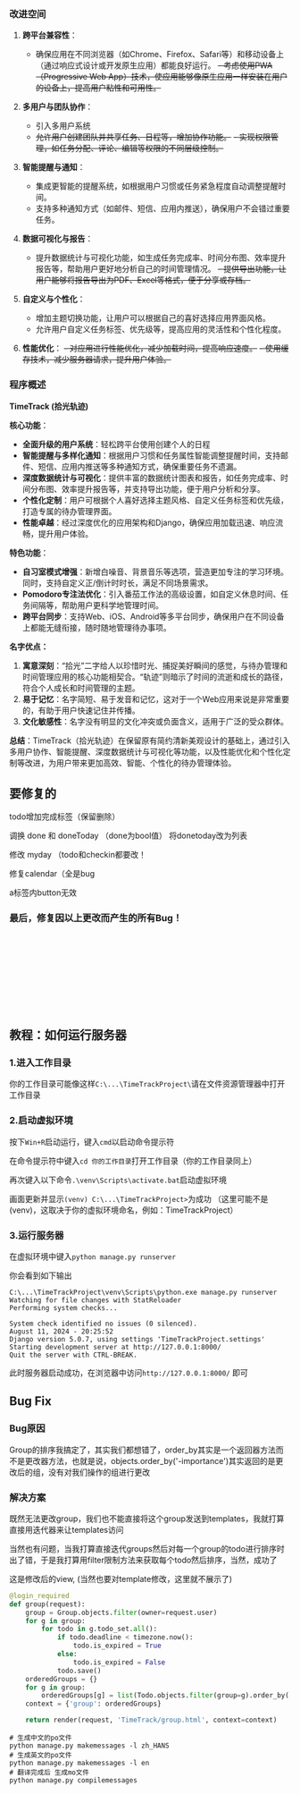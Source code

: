 ### 改进空间

1. **跨平台兼容性**：
    - 确保应用在不同浏览器（如Chrome、Firefox、Safari等）和移动设备上（通过响应式设计或开发原生应用）都能良好运行。
      ~~- 考虑使用PWA（Progressive Web App）技术，使应用能够像原生应用一样安装在用户的设备上，提高用户粘性和可用性。~~

2. **多用户与团队协作**：
    - 引入多用户系统
    - ~~允许用户创建团队并共享任务、日程等，增加协作功能。~~
      ~~- 实现权限管理，如任务分配、评论、编辑等权限的不同层级控制。~~

3. **智能提醒与通知**：
    - 集成更智能的提醒系统，如根据用户习惯或任务紧急程度自动调整提醒时间。
    - 支持多种通知方式（如邮件、短信、应用内推送），确保用户不会错过重要任务。

4. **数据可视化与报告**：
    - 提升数据统计与可视化功能，如生成任务完成率、时间分布图、效率提升报告等，帮助用户更好地分析自己的时间管理情况。
      ~~- 提供导出功能，让用户能够将报告导出为PDF、Excel等格式，便于分享或存档。~~

5. **自定义与个性化**：
    - 增加主题切换功能，让用户可以根据自己的喜好选择应用界面风格。
    - 允许用户自定义任务标签、优先级等，提高应用的灵活性和个性化程度。

6. **性能优化**：
   ~~- 对应用进行性能优化，减少加载时间，提高响应速度。~~
   ~~- 使用缓存技术，减少服务器请求，提升用户体验。~~

### 程序概述

**TimeTrack (拾光轨迹)**

**核心功能**：

- **全面升级的用户系统**：轻松跨平台使用创建个人的日程
- **智能提醒与多样化通知**：根据用户习惯和任务属性智能调整提醒时间，支持邮件、短信、应用内推送等多种通知方式，确保重要任务不遗漏。
- **深度数据统计与可视化**：提供丰富的数据统计图表和报告，如任务完成率、时间分布图、效率提升报告等，并支持导出功能，便于用户分析和分享。
- **个性化定制**：用户可根据个人喜好选择主题风格、自定义任务标签和优先级，打造专属的待办管理界面。
- **性能卓越**：经过深度优化的应用架构和Django，确保应用加载迅速、响应流畅，提升用户体验。

**特色功能**：

- **自习室模式增强**：新增白噪音、背景音乐等选项，营造更加专注的学习环境。同时，支持自定义正/倒计时时长，满足不同场景需求。
- **Pomodoro专注法优化**：引入番茄工作法的高级设置，如自定义休息时间、任务间隔等，帮助用户更科学地管理时间。
- **跨平台同步**：支持Web、iOS、Android等多平台同步，确保用户在不同设备上都能无缝衔接，随时随地管理待办事项。

**名字优点：**

1. **寓意深刻**：“拾光”二字给人以珍惜时光、捕捉美好瞬间的感觉，与待办管理和时间管理应用的核心功能相契合。“轨迹”则暗示了时间的流逝和成长的路径，符合个人成长和时间管理的主题。
2. **易于记忆**：名字简短、易于发音和记忆，这对于一个Web应用来说是非常重要的，有助于用户快速记住并传播。
3. **文化敏感性**：名字没有明显的文化冲突或负面含义，适用于广泛的受众群体。

**总结**：TimeTrack（拾光轨迹）在保留原有简约清新美观设计的基础上，通过引入多用户协作、智能提醒、深度数据统计与可视化等功能，以及性能优化和个性化定制等改进，为用户带来更加高效、智能、个性化的待办管理体验。


## 要修复的
todo增加完成标签（保留删除）

调换 done 和 doneToday （done为bool值） 将donetoday改为列表

修改 myday （todo和checkin都要改！

修复calendar（全是bug

a标签内button无效

### 最后，修复因以上更改而产生的所有Bug！

<br><br><br><br><br><br><br><br>

## 教程：如何运行服务器

### 1.进入工作目录

你的工作目录可能像这样```C:\...\TimeTrackProject\```请在文件资源管理器中打开工作目录

### 2.启动虚拟环境

按下```Win+R```启动运行，键入`cmd`以启动命令提示符

在命令提示符中键入`cd 你的工作目录`打开工作目录（你的工作目录同上）

再次键入以下命令`.\venv\Scripts\activate.bat`启动虚拟环境

画面更新并显示`(venv) C:\...\TimeTrackProject>`为成功 （这里可能不是(venv)，这取决于你的虚拟环境命名，例如：TimeTrackProject）

### 3.运行服务器

在虚拟环境中键入`python manage.py runserver`

你会看到如下输出
```shell
C:\...\TimeTrackProject\venv\Scripts\python.exe manage.py runserver 
Watching for file changes with StatReloader
Performing system checks...

System check identified no issues (0 silenced).
August 11, 2024 - 20:25:52
Django version 5.0.7, using settings 'TimeTrackProject.settings'
Starting development server at http://127.0.0.1:8000/
Quit the server with CTRL-BREAK.
```

此时服务器启动成功，在浏览器中访问`http://127.0.0.1:8000/` 即可

## Bug Fix

### Bug原因

Group的排序我搞定了，其实我们都想错了，order_by其实是一个返回器方法而不是更改器方法，也就是说，objects.order_by('-importance')其实返回的是更改后的组，没有对我们操作的组进行更改

### 解决方案

既然无法更改group，我们也不能直接将这个group发送到templates，我就打算直接用迭代器来让templates访问

当然也有问题，当我打算直接迭代groups然后对每一个group的todo进行排序时出了错，于是我打算用filter限制方法来获取每个todo然后排序，当然，成功了

这是修改后的view, (当然也要对template修改，这里就不展示了)

```python
@login_required
def group(request):
    group = Group.objects.filter(owner=request.user)
    for g in group:
        for todo in g.todo_set.all():
            if todo.deadline < timezone.now():
                todo.is_expired = True
            else:
                todo.is_expired = False
            todo.save()
    orderedGroups = {}
    for g in group:
        orderedGroups[g] = list(Todo.objects.filter(group=g).order_by('-importance'))
    context = {'group': orderedGroups}

    return render(request, 'TimeTrack/group.html', context=context)
```

```shell
# 生成中文的po文件
python manage.py makemessages -l zh_HANS    
# 生成英文的po文件
python manage.py makemessages -l en
# 翻译完成后 生成mo文件
python manage.py compilemessages
```